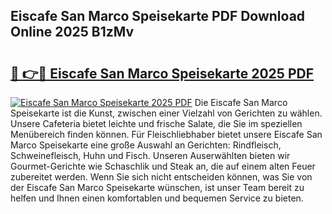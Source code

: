 ## Eiscafe San Marco Speisekarte PDF Download Online 2025 B1zMv

# <h2><a href="http://gcbthh.nevu.top/?p=Eiscafe+San+Marco+Speisekarte">🔗 👉🔴 Eiscafe San Marco Speisekarte 2025 PDF</a></h2>

[![Eiscafe San Marco Speisekarte 2025 PDF](https://i.imgur.com/dBaPXMq.png)](http://gcbthh.nevu.top/?p=Eiscafe+San+Marco+Speisekarte)
Die Eiscafe San Marco Speisekarte ist die Kunst, zwischen einer Vielzahl von Gerichten zu wählen. Unsere Cafeteria bietet leichte und frische Salate, die Sie im speziellen Menübereich finden können. Für Fleischliebhaber bietet unsere Eiscafe San Marco Speisekarte eine große Auswahl an Gerichten: Rindfleisch, Schweinefleisch, Huhn und Fisch. Unseren Auserwählten bieten wir Gourmet-Gerichte wie Schaschlik und Steak an, die auf einem alten Feuer zubereitet werden. Wenn Sie sich nicht entscheiden können, was Sie von der Eiscafe San Marco Speisekarte wünschen, ist unser Team bereit zu helfen und Ihnen einen komfortablen und bequemen Service zu bieten.
